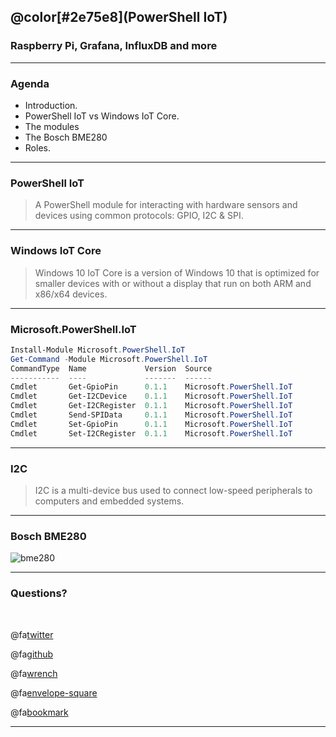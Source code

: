 ## @color[#2e75e8](PowerShell IoT)
### Raspberry Pi, Grafana, InfluxDB and more

---

### Agenda

- Introduction.
- PowerShell IoT vs Windows IoT Core.
- The modules
- The Bosch BME280
- Roles.

---

### PowerShell IoT

> A PowerShell module for interacting with hardware sensors and devices using common protocols: GPIO, I2C & SPI.

---

### Windows IoT Core

> Windows 10 IoT Core is a version of Windows 10 that is optimized for smaller devices with or without a display that run on both ARM and x86/x64 devices.

---

### Microsoft.PowerShell.IoT

```powershell
Install-Module Microsoft.PowerShell.IoT
Get-Command -Module Microsoft.PowerShell.IoT
CommandType  Name             Version  Source
-----------  ----             -------  ------
Cmdlet       Get-GpioPin      0.1.1    Microsoft.PowerShell.IoT
Cmdlet       Get-I2CDevice    0.1.1    Microsoft.PowerShell.IoT
Cmdlet       Get-I2CRegister  0.1.1    Microsoft.PowerShell.IoT
Cmdlet       Send-SPIData     0.1.1    Microsoft.PowerShell.IoT
Cmdlet       Set-GpioPin      0.1.1    Microsoft.PowerShell.IoT
Cmdlet       Set-I2CRegister  0.1.1    Microsoft.PowerShell.IoT
```

---

### I2C

> I2C is a multi-device bus used to connect low-speed peripherals to computers and embedded systems.

---

### Bosch BME280

![bme280](https://www.digikey.com/-/media/Images/Product%20Highlights/B/BOSCH/BME280%20Integrated%20Environmental%20Units/bosch-bme280-200.jpg?ts=12c422e4-7dde-47c0-935e-30198d891346&la=en-US)

---

### Questions?

<br>

@fa[twitter](joeypiccola)

@fa[github](joeypiccola)

@fa[wrench](forge.puppet.com/jpi)

@fa[envelope-square](joey@joeypiccola.com)

@fa[bookmark](www.joeypiccola.com)

---